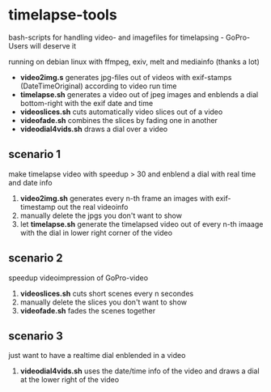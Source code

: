 # timelapse-tools
bash-scripts for handling video- and imagefiles for timelapsing - GoPro-Users will deserve it

running on debian linux with ffmpeg, exiv, melt and mediainfo (thanks a lot)  
* **video2img.s** generates jpg-files out of videos with exif-stamps (DateTimeOriginal) according to video run time  
* **timelapse.sh** generates a video out of jpeg images and enblends a dial bottom-right with the exif date and time
* **videoslices.sh** cuts automatically video slices out of a video  
* **videofade.sh** combines the slices by fading one in another  
* **videodial4vids.sh** draws a dial over a video  

## scenario 1
make timelapse video with speedup > 30 and enblend a dial with real time and date info

1. **video2img.sh** generates every n-th frame an images with exif-timestamp out the real videoinfo
2. manually delete the jpgs you don't want to show
3. let **timelapse.sh** generate the timelapsed video out of every n-th imaage with the dial in lower right corner of the video

## scenario 2
speedup videoimpression of GoPro-video

1. **videoslices.sh** cuts short scenes every n secondes
2. manually delete the slices you don't want to show
3. **videofade.sh** fades the scenes together

## scenario 3
just want to have a realtime dial enblended in a video

1. **videodial4vids.sh** uses the date/time info of the video and draws a dial at the lower right of the video

